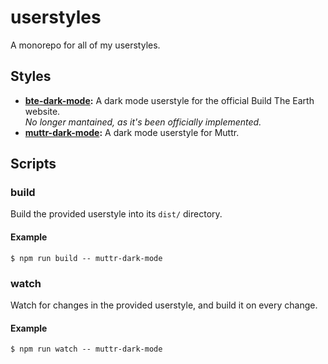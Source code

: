 # userstyles

A monorepo for all of my userstyles.

## Styles

-   **[bte-dark-mode](https://github.com/cAttte/userstyles/tree/master/styles/bte-dark-mode#readme):**
    A dark mode userstyle for the official Build The Earth website.  
    _No longer mantained, as it's been officially implemented._
-   **[muttr-dark-mode](https://github.com/cAttte/userstyles/tree/master/styles/muttr-dark-mode#readme):**
    A dark mode userstyle for Muttr.

## Scripts

### build

Build the provided userstyle into its `dist/` directory.

#### Example

```
$ npm run build -- muttr-dark-mode
```

### watch

Watch for changes in the provided userstyle, and build it on every change.

#### Example

```
$ npm run watch -- muttr-dark-mode
```
